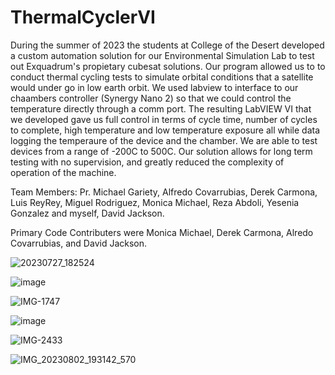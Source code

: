 # ThermalCyclerVI

During the summer of 2023 the students at College of the Desert developed a custom automation solution for our Environmental Simulation Lab to test out Exquadrum's propietary cubesat solutions. Our program allowed us to to conduct thermal cycling tests to simulate orbital conditions that a satellite would under go in low earth orbit. We used labview to interface to our chaambers controller (Synergy Nano 2) so that we could control the temperature directly through a comm port. The resulting LabVIEW VI that we developed gave us full control in terms of cycle time, number of cycles to complete, high temperature and low temperature exposure all while data logging the temperaure of the device and the chamber. We are able to test devices from a range of -200C to 500C. Our solution allows for long term testing with no supervision, and greatly reduced the complexity of operation of the machine. 

Team Members: Pr. Michael Gariety, Alfredo Covarrubias, Derek Carmona, Luis ReyRey, Miguel Rodriguez, Monica Michael, Reza Abdoli, Yesenia Gonzalez and myself, David Jackson.

Primary Code Contributers were Monica Michael, Derek Carmona, Alredo Covarrubias, and David Jackson. 


![20230727_182524](https://github.com/davidjackson323/ThermalCyclerVI/assets/19483270/82e76c76-9e28-4a02-abbb-dd7e0dd520ad)

![image](https://github.com/davidjackson323/ThermalCyclerVI/assets/19483270/561a3b7e-2ce6-429c-b18b-67fcbd7a1a14)

![IMG-1747](https://github.com/davidjackson323/ThermalCyclerVI/assets/19483270/774998ff-57a5-4290-b05f-5cd4cb1ed207)

![image](https://github.com/davidjackson323/ThermalCyclerVI/assets/19483270/a6c37087-2b8a-4c8c-8765-2e5f492e31fa)

![IMG-2433](https://github.com/davidjackson323/ThermalCyclerVI/assets/19483270/031bc630-7664-448d-be55-a814757fc782)

![IMG_20230802_193142_570](https://github.com/davidjackson323/ThermalCyclerVI/assets/19483270/317f1c95-c82d-4178-a10a-7646a38b1c2d)


